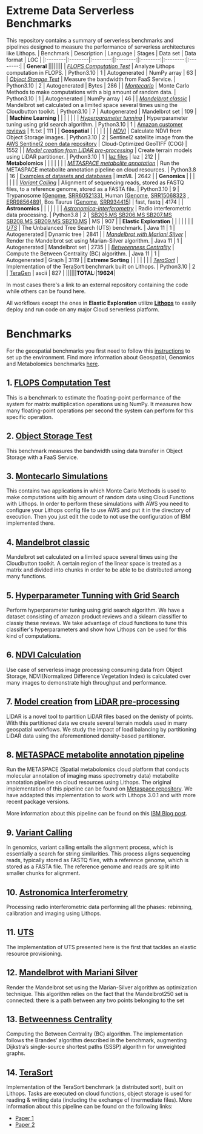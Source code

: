 # Extreme Data Serverless Benchmarks

This repository contains a summary of serverless benchmarks and pipelines designed to measure the performance of serverless architectures like Lithops.
| Benchmark   | Description     | Language | Stages |     Data set     |     Data format     | LOC |
|:--------|:--------|:--------:|:--------:|:--------:|:--------:|:--------:|
| **General**  ||||||||
| [*FLOPS Computation Test*](#1-flops-computation-test)      | Analyze Lithops computation in FLOPS. | Python3.10 | 1 | Autogenerated    | NumPy array    | 63 |
| [*Object Storage Test*](#2-object-storage-test)      | Measure the bandwidth from FaaS Service. | Python3.10 | 2 | Autogenerated    | Bytes    | 286 |
| [*Montecarlo*](#3-montecarlo-simulations)     | Monte Carlo Methods to make computations with a big amount of random data.     | Python3.10 | 1 | Autogenerated    | NumPy array    | 46 |
| [*Mandelbrot classic*](#4-mandelbrot-classic)     | Mandelbrot set calculated on a limited space several times using the Cloudbutton toolkit.    | Python3.10 | 7 | Autogenerated    | Mandelbrot set | 109 |
| **Machine Learning**     |          |          |          |          |          |
| [*Hyperparameter tunning*](#5-hyperparameter-tunning-with-grid-search)     | Hyperparameter tuning using grid search algorithm. | Python3.10 | 1 | [Amazon customer reviews](https://www.kaggle.com/bittlingmayer/amazonreviews)      | ft.txt     | 111 |
| **Geospatial**     |          |          |          |          |          |
| [*NDVI*](#6-ndvi-calculation)     | Calculate NDVI from Object Storage images.     | Python3.10 | 2 | Sentinel2 satellite image from the [AWS Sentinel2 open data repository](https://registry.opendata.aws/sentinel-2/)      | Cloud-Optimized GeoTIFF (COG)  | 1552 |
| [*Model creation from LiDAR pre-processing*](#7-model-creation-from-lidar-pre-processing)     | Create terrain models using LiDAR partitioner. | Python3.10 | 1 | [laz files](https://www.icgc.cat/es/Descargas/Elevaciones/Datos-lidar)     | laz     | 212 |
| **Metabolomics**     |          |          |          |          |          |
| [*METASPACE metabolite annotation*](#8-metaspace-metabolite-annotation-pipeline)     | Run the METASPACE metabolite annotation pipeline on cloud resources. | Python3.8 | 16 | [Examples of datasets and databases](https://github.com/metaspace2020/Lithops-METASPACE#example-datasets)     | imzML     | 2642 |
| **Genomics**    |          |          |          |          |          |
| [*Variant Calling*](#9-variant-calling)    | Alignment of sequencing reads, stored as FASTQ files, to a reference genome, stored as a FASTA file. | Python3.10 | 9 | Trypanosome [[Genome](https://tritrypdb.org/tritrypdb/app/downloads/Current_Release/TbruceiTREU927/fasta/data/), [SRR6052133](https://trace.ncbi.nlm.nih.gov/Traces/?view=run_browser&acc=SRR6052133&display=download)], Human [[Genome](http://hgdownload.cse.ucsc.edu/goldenpath/hg19/bigZips/), [SRR15068323](https://trace.ncbi.nlm.nih.gov/Traces/?view=run_browser&acc=SRR15068323&display=data-access) , [ERR9856489](https://trace.ncbi.nlm.nih.gov/Traces/?view=run_browser&acc=ERR9856489&display=data-access)], Bos Taurus [[Genome](https://www.ensembl.org/Bos_taurus/Info/Index), [SRR934415](https://trace.ncbi.nlm.nih.gov/Traces/?view=run_browser&acc=SRR934415&display=data-access)]  | fast, fastq     | 4174 |
| **Astronomics**     |          |          |          |          |          |
| [*Astronomica-interferometry*](#10-astronomica-interferometry)    | Radio interferometric data processing.     | Python3.8 | 2 | [SB205.MS SB206.MS SB207.MS SB208.MS SB209.MS SB210.MS](https://share.obspm.fr/s/ezBfciEfmSs7Tqd?path=%2FDATA)        | MS | 907 |
| **Elastic Exploration**    |          |          |          |          |          |
| [*UTS*](#11-uts)    | The Unbalanced Tree Search (UTS) benchmark.     | Java 11 | 1 | Autogenerated    | Dynamic tree  | 2841 |
| [*Mandelbrot with Mariani Silver*](#12-mandelbrot-with-mariani-silver)    | Render the Mandelbrot set using  Marian-Silver algorithm. | Java 11 | 1 | Autogenerated    | Mandelbrot set  | 2735 |
| [*Betweenness Centrality*](#13-betweenness-centrality)    | Compute the Between Centrality (BC) algorithm.  | Java 11 | 1 | Autogenerated | Graph  | 3119 |
| **Extreme Sorting**  |          |          |          |          |          |
| [*TeraSort*](#14-terasort)    | Implementation of the TeraSort benchmark built on Lithops.     | Python3.10 | 2 | [TeraGen](https://github.com/gfinol/teragen-lithops)    | ascii  | 827 |
||||||**TOTAL:**|**19624**|


In most cases there's a link to an external repository containing the code while others can be found here.

All workflows except the ones in **Elastic Exploration** utilize **[Lithops](https://lithops.cloud)** to easily deploy and run code on any major Cloud serverless platform.

# Benchmarks

For the geospatial benchmarks you first need to follow this [instructions](https://github.com/cloudbutton/geospatial-usecase/blob/main/INSTALL.md) to set up the environment. Find more information about Geospatial, Genomics and Metabolomics benchmarks [here](https://cloudbutton.eu/docs/deliverables/CloudButton_D2.5.pdf).

## 1. [FLOPS Computation Test](https://github.com/lithops-cloud/applications/tree/master/benchmarks/flops)

This is a benchmark to estimate the floating-point performance of the system for matrix multiplication operations using NumPy. It measures how many floating-point operations per second the system can perform for this specific operation.

## 2. [Object Storage Test](https://github.com/lithops-cloud/applications/tree/master/benchmarks/object_storage)

This benchmark measures the bandwidth using data transfer in Object Storage with a FaaS Service.

## 3. [Montecarlo Simulations](montecarlo/)

This contains two applications in which Monte Carlo Methods is used to make computations with big amount of random data using Cloud Functions with Lithops. In order to perform these simulations with AWS you need to configure your Lithops config file to use AWS and put it in the directory of execution. Then you just edit the code to not use the configuration of IBM implemented there.

## 4. [Mandelbrot classic](mandelbrot/)

Mandelbrot set calculated on a limited space several times using the Cloudbutton toolkit. A certain region of the linear space is treated as a matrix and divided into chunks in order to be able to be distributed among many functions. 

## 5. [Hyperparameter Tunning with Grid Search](sklearn/)

Perform hyperparameter tuning using grid search algorithm. We have a dataset consisting of amazon product reviews and a sklearn classifier to classiy these reviews. We take advantage of cloud functions to tune this classifier's hyperparameters and show how Lithops can be used for this kind of computations.

## 6. [NDVI Calculation](https://github.com/cloudbutton/geospatial-usecase/tree/main/ndvi-diff)

Use case of serverless image processing consuming data from Object Storage, NDVI(Normalized Difference Vegetation Index) is calculated over many images to demonstrate high throughput and performance.

## 7. [Model creation](https://github.com/cloudbutton/geospatial-usecase/tree/main/calculate-models) from [LiDAR pre-processing](https://github.com/cloudbutton/geospatial-usecase/tree/main/lidar-partitioner)
LIDAR is a novel tool to partition LiDAR files based on the denisty of points. With this partitioned data we create several terrain models used in many geospatial workflows. We study the impact of load balancing by partitioning LiDAR data using the aforementioned density-based partitioner.

## 8. [METASPACE metabolite annotation pipeline](Lithops-METASPACE/)
Run the METASPACE (Spatial metabolomics cloud platform that conducts molecular annotation of imaging mass spectrometry data) metabolite annotation pipeline on cloud resources using Lithops. 
The original implementation of this pipeline can be found on [Metaspace repository](https://github.com/metaspace2020/Lithops-METASPACE). We have addapted this implementation to work with Lithops 3.0.1 and with more recent package versions.

More information about this pipeline can be found on this [IBM Blog post](https://www.ibm.com/blog/decoding-dark-molecular-matter-in-spatial-metabolomics-with-ibm-cloud-functions/).

## 9. [Variant Calling](https://github.com/CLOUDLAB-URV/serverless-genomics/tree/main)

In genomics, variant calling entails the alignment process, which is essentially a search for string similarities. This process aligns sequencing reads, typically stored as FASTQ files, with a reference genome, which is stored as a FASTA file. The reference genome and reads are split into smaller chunks for alignment.

## 10. [Astronomica Interferometry](serverlessextract/)

Processing radio interferometric data performing all the phases: rebinning, calibration and imaging using Lithops. 

## 11. [UTS](https://github.com/gfinol/elastic-exploration)

The implementation of UTS presented here is the first that tackles an elastic resource provisioning.

## 12. [Mandelbrot with Mariani Silver](https://github.com/gfinol/elastic-exploration)

Render the Mandelbrot set using the Marian-Silver algorithm as optimization technique. This algorithm relies on the fact that the Mandelbrot250
set is connected: there is a path between any two points belonging to the set

## 13. [Betweenness Centrality](https://github.com/gfinol/elastic-exploration)

Computing the Between Centrality (BC) algorithm. The implementation follows the Brandes’ algorithm described in the benchmark, augmenting Dijkstra’s single-source shortest paths (SSSP) algorithm for unweighted graphs.

## 14. [TeraSort](https://github.com/GEizaguirre/terasort-lithops)

Implementation of the TeraSort benchmark (a distributed sort), built on Lithops. Tasks are executed on cloud functions, object storage is used for reading & writing data (including the exchange of itnermediate files).
More information about this pipeline can be found on the following links:
   - [Paper 1](https://dl.acm.org/doi/10.1145/3429357.3430522)
   - [Paper 2](https://dl.acm.org/doi/abs/10.1145/3528535.3565241)

